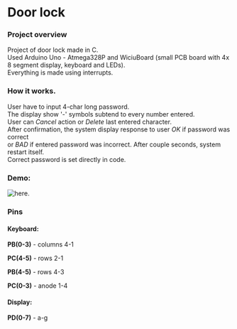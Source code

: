 # __Door lock__

### __Project overview__
Project of door lock made in C. <br>
Used Arduino Uno - Atmega328P and WiciuBoard (small PCB board with 4x 8 segment display, keyboard and LEDs). <br>
Everything is made using interrupts.

### __How it works.__
User have to input 4-char long password. <br>
The display show '-' symbols subtend to every number entered. <br>
User can _Cancel_ action or _Delete_ last entered character. <br>
After confirmation, the system display response to user _OK_ if password was correct <br>
or _BAD_ if entered password was incorrect. 
After couple seconds, system restart itself.<br>
Correct password is set directly in code.

### __Demo:__
![here](demo/Demo.gif).

### __Pins__

#### Keyboard:

**PB(0-3)** - columns 4-1

**PC(4-5)** - rows 2-1

**PB(4-5)** - rows 4-3

**PC(0-3)** - anode 1-4

#### Display:

**PD(0-7)** - a-g
